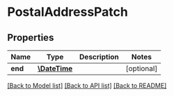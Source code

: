 # PostalAddressPatch

## Properties
Name | Type | Description | Notes
------------ | ------------- | ------------- | -------------
**end** | [**\DateTime**](\DateTime.md) |  | [optional] 

[[Back to Model list]](../../README.md#documentation-for-models) [[Back to API list]](../../README.md#documentation-for-api-endpoints) [[Back to README]](../../README.md)

